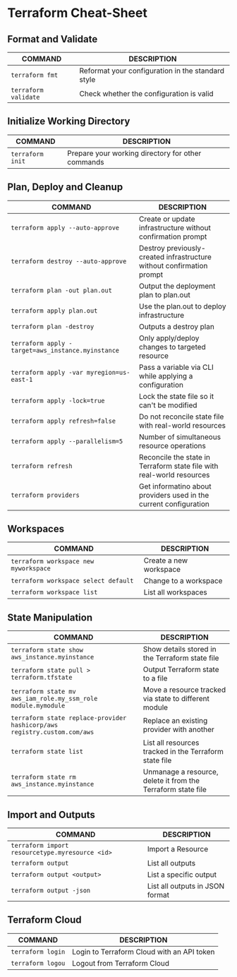 # Terraform Cheat-Sheet
## Format and Validate
COMMAND | DESCRIPTION
---|---
`terraform fmt` | Reformat your configuration in the standard style
`terraform validate` | Check whether the configuration is valid
## Initialize Working Directory
COMMAND | DESCRIPTION
---|---
`terraform init` | Prepare your working directory for other commands
## Plan, Deploy and Cleanup
COMMAND | DESCRIPTION
---|---
`terraform apply --auto-approve` | Create or update infrastructure without confirmation prompt
`terraform destroy --auto-approve` | Destroy previously-created infrastructure without confirmation prompt
`terraform plan -out plan.out` | Output the deployment plan to plan.out
`terraform apply plan.out` | Use the plan.out to deploy infrastructure
`terraform plan -destroy` | Outputs a destroy plan
`terraform apply -target=aws_instance.myinstance` | Only apply/deploy changes to targeted resource
`terraform apply -var myregion=us-east-1` | Pass a variable via CLI while applying a configuration
`terraform apply -lock=true` | Lock the state file so it can't be modified
`terraform apply refresh=false` | Do not reconcile state file with real-world resources
`terraform apply --parallelism=5` | Number of simultaneous resource operations
`terraform refresh` | Reconcile the state in Terraform state file with real-world resources
`terraform providers` | Get informatino about providers used in the current configuration
## Workspaces
COMMAND | DESCRIPTION
---|---
`terraform workspace new myworkspace` | Create a new workspace
`terraform workspace select default` | Change to a workspace
`terraform workspace list` | List all workspaces
## State Manipulation
COMMAND | DESCRIPTION
---|---
`terraform state show aws_instance.myinstance` | Show details stored in the Terraform state file
`terraform state pull > terraform.tfstate` | Output Terraform state to a file
`terraform state mv aws_iam_role.my_ssm_role module.mymodule` | Move a resource tracked via state to different module
`terraform state replace-provider hashicorp/aws registry.custom.com/aws` | Replace an existing provider with another
`terraform state list` | List all resources tracked in the Terraform state file
`terraform state rm aws_instance.myinstance` | Unmanage a resource, delete it from the Terraform state file
## Import and Outputs
COMMAND | DESCRIPTION
---|---
`terraform import resourcetype.myresource <id>` | Import a Resource
`terraform output` | List all outputs
`terraform output <output>` | List a specific output
`terraform output -json` | List all outputs in JSON format
## Terraform Cloud
COMMAND | DESCRIPTION
---|---
`terraform login` | Login to Terraform Cloud with an API token
`terraform logou` | Logout from Terraform Cloud